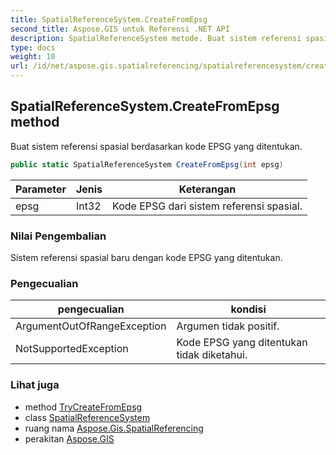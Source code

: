 ```yaml
---
title: SpatialReferenceSystem.CreateFromEpsg
second_title: Aspose.GIS untuk Referensi .NET API
description: SpatialReferenceSystem metode. Buat sistem referensi spasial berdasarkan kode EPSG yang ditentukan.
type: docs
weight: 10
url: /id/net/aspose.gis.spatialreferencing/spatialreferencesystem/createfromepsg/
---
```

## SpatialReferenceSystem.CreateFromEpsg method

Buat sistem referensi spasial berdasarkan kode EPSG yang ditentukan.

```csharp
public static SpatialReferenceSystem CreateFromEpsg(int epsg)
```

| Parameter | Jenis | Keterangan |
| --- | --- | --- |
| epsg | Int32 | Kode EPSG dari sistem referensi spasial. |

### Nilai Pengembalian

Sistem referensi spasial baru dengan kode EPSG yang ditentukan.

### Pengecualian

| pengecualian | kondisi |
| --- | --- |
| ArgumentOutOfRangeException | Argumen tidak positif. |
| NotSupportedException | Kode EPSG yang ditentukan tidak diketahui. |

### Lihat juga

* method [TryCreateFromEpsg](../trycreatefromepsg/)
* class [SpatialReferenceSystem](../)
* ruang nama [Aspose.Gis.SpatialReferencing](../../spatialreferencesystem/)
* perakitan [Aspose.GIS](../../../)


